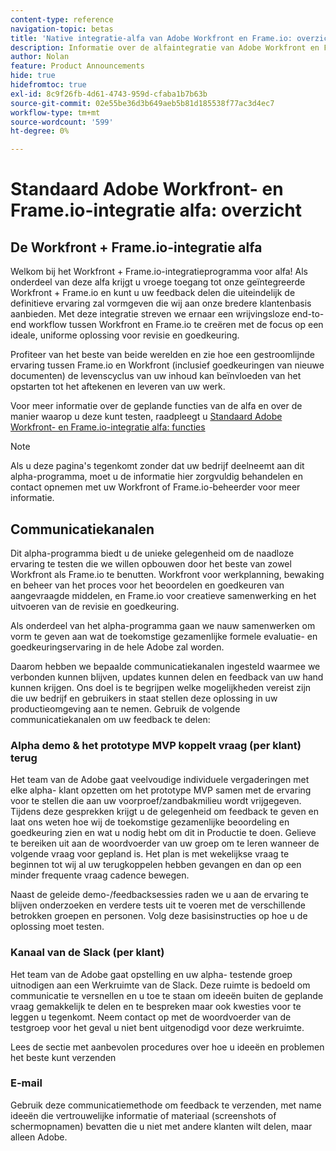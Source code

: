 ```yaml
---
content-type: reference
navigation-topic: betas
title: 'Native integratie-alfa van Adobe Workfront en Frame.io: overzicht'
description: Informatie over de alfaintegratie van Adobe Workfront en Frame.io
author: Nolan
feature: Product Announcements
hide: true
hidefromtoc: true
exl-id: 8c9f26fb-4d61-4743-959d-cfaba1b7b63b
source-git-commit: 02e55be36d3b649aeb5b81d185538f77ac3d4ec7
workflow-type: tm+mt
source-wordcount: '599'
ht-degree: 0%

---
```


# Standaard Adobe Workfront- en Frame.io-integratie alfa: overzicht

## De Workfront + Frame.io-integratie alfa

Welkom bij het Workfront + Frame.io-integratieprogramma voor alfa! Als onderdeel van deze alfa krijgt u vroege toegang tot onze geïntegreerde Workfront + Frame.io en kunt u uw feedback delen die uiteindelijk de definitieve ervaring zal vormgeven die wij aan onze bredere klantenbasis aanbieden. Met deze integratie streven we ernaar een wrijvingsloze end-to-end workflow tussen Workfront en Frame.io te creëren met de focus op een ideale, uniforme oplossing voor revisie en goedkeuring.

Profiteer van het beste van beide werelden en zie hoe een gestroomlijnde ervaring tussen Frame.io en Workfront (inclusief goedkeuringen van nieuwe documenten) de levenscyclus van uw inhoud kan beïnvloeden van het opstarten tot het aftekenen en leveren van uw werk.


Voor meer informatie over de geplande functies van de alfa en over de manier waarop u deze kunt testen, raadpleegt u [Standaard Adobe Workfront- en Frame.io-integratie alfa: functies](/help/quicksilver/product-announcements/betas/frame-io-wf-integration-alpha/frame-io-wf-integration-alpha-features.md)

>[!NOTE]
>
>Als u deze pagina&#39;s tegenkomt zonder dat uw bedrijf deelneemt aan dit alpha-programma, moet u de informatie hier zorgvuldig behandelen en contact opnemen met uw Workfront of Frame.io-beheerder voor meer informatie.

## Communicatiekanalen

Dit alpha-programma biedt u de unieke gelegenheid om de naadloze ervaring te testen die we willen opbouwen door het beste van zowel Workfront als Frame.io te benutten. Workfront voor werkplanning, bewaking en beheer van het proces voor het beoordelen en goedkeuren van aangevraagde middelen, en Frame.io voor creatieve samenwerking en het uitvoeren van de revisie en goedkeuring.

Als onderdeel van het alpha-programma gaan we nauw samenwerken om vorm te geven aan wat de toekomstige gezamenlijke formele evaluatie- en goedkeuringservaring in de hele Adobe zal worden.

Daarom hebben we bepaalde communicatiekanalen ingesteld waarmee we verbonden kunnen blijven, updates kunnen delen en feedback van uw hand kunnen krijgen. Ons doel is te begrijpen welke mogelijkheden vereist zijn die uw bedrijf en gebruikers in staat stellen deze oplossing in uw productieomgeving aan te nemen. Gebruik de volgende communicatiekanalen om uw feedback te delen:

### Alpha demo &amp; het prototype MVP koppelt vraag (per klant) terug

Het team van de Adobe gaat veelvoudige individuele vergaderingen met elke alpha- klant opzetten om het prototype MVP samen met de ervaring voor te stellen die aan uw voorproef/zandbakmilieu wordt vrijgegeven. Tijdens deze gesprekken krijgt u de gelegenheid om feedback te geven en laat ons weten hoe wij de toekomstige gezamenlijke beoordeling en goedkeuring zien en wat u nodig hebt om dit in Productie te doen. Gelieve te bereiken uit aan de woordvoerder van uw groep om te leren wanneer de volgende vraag voor gepland is. Het plan is met wekelijkse vraag te beginnen tot wij al uw terugkoppelen hebben gevangen en dan op een minder frequente vraag cadence bewegen.

Naast de geleide demo-/feedbacksessies raden we u aan de ervaring te blijven onderzoeken en verdere tests uit te voeren met de verschillende betrokken groepen en personen. Volg deze basisinstructies op hoe u de oplossing moet testen.

### Kanaal van de Slack (per klant)

Het team van de Adobe gaat opstelling en uw alpha- testende groep uitnodigen aan een Werkruimte van de Slack. Deze ruimte is bedoeld om communicatie te versnellen en u toe te staan om ideeën buiten de geplande vraag gemakkelijk te delen en te bespreken maar ook kwesties voor te leggen u tegenkomt. Neem contact op met de woordvoerder van de testgroep voor het geval u niet bent uitgenodigd voor deze werkruimte.

Lees de sectie met aanbevolen procedures over hoe u ideeën en problemen het beste kunt verzenden

### E-mail

Gebruik deze communicatiemethode om feedback te verzenden, met name ideeën die vertrouwelijke informatie of materiaal (screenshots of schermopnamen) bevatten die u niet met andere klanten wilt delen, maar alleen Adobe.


<!--
## Send feedback 

We value your input and believe that your perspective is crucial in helping us create the best experience possible. Because we're specifically looking at understanding what capabilities would be required to have you adopt the solution in Production, please   

Mention it during our regular demo/feedback calls 

Share it on our alpha program slack channel  

Or send it via e-mail to ossmann@adobe.com 

### How to best submit ideas 

Please try to give as much context as possible by describing 

The goal you want to achieve (aka "Job-to-be-done") 

the problem that keeps you from achieving this goal 

how a potential solution could look like 

Don't forget to include screenshots or screen recordings as well as examples to best describe your idea.  

## How to best submit issues / bugs 

In case you discover any issues or bugs please share them via our Slack channel so it's easier for the team to ask questions and have them resolved as soon as possible. 

Please try to give as much context as possible by answering the following questions: 

What did you expect to happen? 

What really happened? 

Steps to reproduce the issue?  

Please attach a screenshot if possible -->
